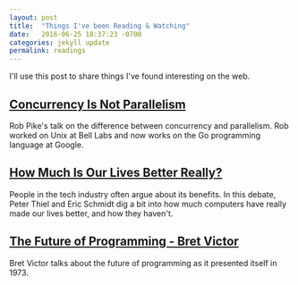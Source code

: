 ```yaml
---
layout: post
title:  "Things I've been Reading & Watching"
date:   2016-06-25 18:37:23 -0700
categories: jekyll update
permalink: readings
---
```


I'll use this post to share things I've found interesting on the web.


[Concurrency Is Not Parallelism][concurrency_parallelism]
-
Rob Pike's talk on the difference between concurrency and parallelism. Rob worked on Unix at Bell Labs and now works on the Go programming language at Google.


[How Much Is Our Lives Better Really?][eric-thiel]
-
People in the tech industry often argue about its benefits. In this debate, Peter Thiel and Eric Schmidt dig a bit into how much computers have really made our lives better, and how they haven't.


[The Future of Programming - Bret Victor][future of programming]
-
Bret Victor talks about the future of programming as it presented itself in 1973.

[concurrency_parallelism]: https://vimeo.com/49718712
[eric-thiel]: https://www.youtube.com/watch?v=PsXFwy6gG_4
[future of programming]: https://vimeo.com/71278954